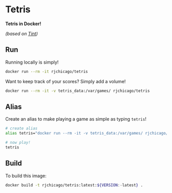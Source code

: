 # Tetris

**Tetris in Docker!**

_(based on [Tint](https://github.com/DavidGriffith/tint))_

## Run

Running locally is simply!

``` sh
docker run --rm -it rjchicago/tetris
```

Want to keep track of your scores? Simply add a volume!

``` sh
docker run --rm -it -v tetris_data:/var/games/ rjchicago/tetris
```

## Alias

Create an alias to make playing a game as simple as typing `tetris`!

``` sh
# create alias
alias tetris="docker run --rm -it -v tetris_data:/var/games/ rjchicago/tetris"

# now play!
tetris
```

## Build

To build this image:

``` sh
docker build -t rjchicago/tetris:latest:${VERSION:-latest} .
```

